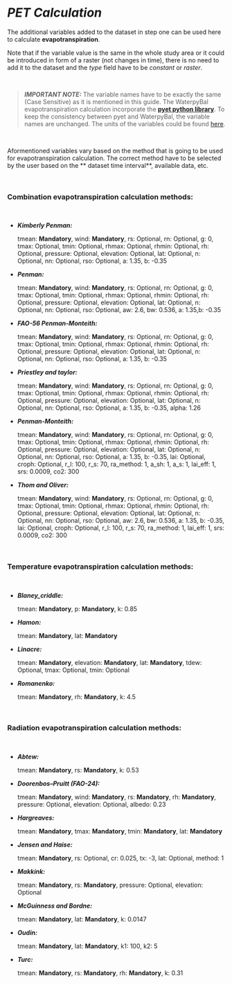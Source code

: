 # ***PET Calculation***

The additional variables added to the dataset in step one can be used here to calculate **evapotranspiration**.

Note that if the variable value is the same in the whole study area or it could be introduced in form of a raster (not changes in time), there is no need to add it to the dataset and the *type* field have to be *constant* or *raster*.

&nbsp;

>***IMPORTANT NOTE:*** The variable names have to be exactly the same (Case Sensitive) as it is mentioned in this guide. The WaterpyBal evapotranspiration calculation incorporate the [**pyet python library**](https://pyet.readthedocs.io/en/latest/api/index.html). To keep the consistency between pyet and WaterpyBal, the variable names are unchanged.
The units of the variables could be found [here](https://pyet.readthedocs.io/en/latest/methods/units.html).

&nbsp;

Aformentioned variables vary based on the method that is going to be used for evapotranspiration calculation. The correct method have to be selected by the user based on the ** dataset time interval**, available data, etc.

&nbsp;

### Combination evapotranspiration calculation methods:

&nbsp;


- ***Kimberly Penman:***

    tmean: **Mandatory**, wind: **Mandatory**, rs: Optional, rn: Optional, g: 0, tmax: Optional, tmin: Optional, rhmax: Optional, rhmin: Optional, rh: Optional, pressure: Optional, elevation: Optional, lat: Optional, n: Optional, nn: Optional, rso: Optional, a: 1.35, b: -0.35

- ***Penman:***
    
    tmean: **Mandatory**, wind: **Mandatory**, rs: Optional, rn: Optional, g: 0, tmax: Optional, tmin: Optional, rhmax: Optional, rhmin: Optional, rh: Optional, pressure: Optional, elevation: Optional, lat: Optional, n: Optional, nn: Optional, rso: Optional, aw: 2.6, bw: 0.536, a: 1.35,b: -0.35

- ***FAO-56 Penman-Monteith:***

    tmean: **Mandatory**, wind: **Mandatory**, rs: Optional, rn: Optional, g: 0, tmax: Optional, tmin: Optional, rhmax: Optional, rhmin: Optional, rh: Optional, pressure: Optional, elevation: Optional, lat: Optional, n: Optional, nn: Optional, rso: Optional, a: 1.35, b: -0.35

- ***Priestley and taylor:***

    tmean: **Mandatory**, wind: **Mandatory**, rs: Optional, rn: Optional, g: 0, tmax: Optional, tmin: Optional, rhmax: Optional, rhmin: Optional, rh: Optional, pressure: Optional, elevation: Optional, lat: Optional, n: Optional, nn: Optional, rso: Optional, a: 1.35, b: -0.35, alpha: 1.26

- ***Penman-Monteith:***

    tmean: **Mandatory**, wind: **Mandatory**, rs: Optional, rn: Optional, g: 0, tmax: Optional, tmin: Optional, rhmax: Optional, rhmin: Optional, rh: Optional, pressure: Optional, elevation: Optional, lat: Optional, n: Optional, nn: Optional, rso: Optional, a: 1.35, b: -0.35, lai: Optional, croph: Optional, r_l: 100, r_s: 70, ra_method: 1, a_sh: 1, a_s: 1, lai_eff: 1, srs: 0.0009, co2: 300

- ***Thom and Oliver:***

    tmean: **Mandatory**, wind: **Mandatory**, rs: Optional, rn: Optional, g: 0, tmax: Optional, tmin: Optional, rhmax: Optional, rhmin: Optional, rh: Optional, pressure: Optional, elevation: Optional, lat: Optional, n: Optional, nn: Optional, rso: Optional, aw: 2.6, bw: 0.536, a: 1.35, b: -0.35, lai: Optional, croph: Optional, r_l: 100, r_s: 70, ra_method: 1, lai_eff: 1, srs: 0.0009, co2: 300

&nbsp;

### Temperature evapotranspiration calculation methods:

&nbsp;

- ***Blaney_criddle:***

    tmean: **Mandatory**, p: **Mandatory**, k: 0.85

- ***Hamon:*** 

    tmean: **Mandatory**, lat: **Mandatory**

- ***Linacre:*** 

    tmean: **Mandatory**, elevation: **Mandatory**, lat: **Mandatory**, tdew: Optional, tmax: Optional, tmin: Optional

- ***Romanenko:*** 

    tmean: **Mandatory**, rh: **Mandatory**, k: 4.5

&nbsp;

### Radiation evapotranspiration calculation methods:

&nbsp;

- ***Abtew:*** 

    tmean: **Mandatory**, rs: **Mandatory**, k: 0.53

- ***Doorenbos–Pruitt (FAO-24):*** 

    tmean: **Mandatory**, wind: **Mandatory**, rs: **Mandatory**, rh: **Mandatory**, pressure: Optional, elevation: Optional, albedo: 0.23

- ***Hargreaves:*** 

    tmean: **Mandatory**, tmax: **Mandatory**, tmin: **Mandatory**, lat: **Mandatory**

- ***Jensen and Haise:*** 

    tmean: **Mandatory**, rs: Optional, cr: 0.025, tx: -3, lat: Optional, method: 1

- ***Makkink:*** 

    tmean: **Mandatory**, rs: **Mandatory**, pressure: Optional, elevation: Optional

- ***McGuinness and Bordne:*** 

    tmean: **Mandatory**, lat: **Mandatory**, k: 0.0147

- ***Oudin:*** 

    tmean: **Mandatory**, lat: **Mandatory**, k1: 100, k2: 5

- ***Turc:*** 

    tmean: **Mandatory**, rs: **Mandatory**, rh: **Mandatory**, k: 0.31
